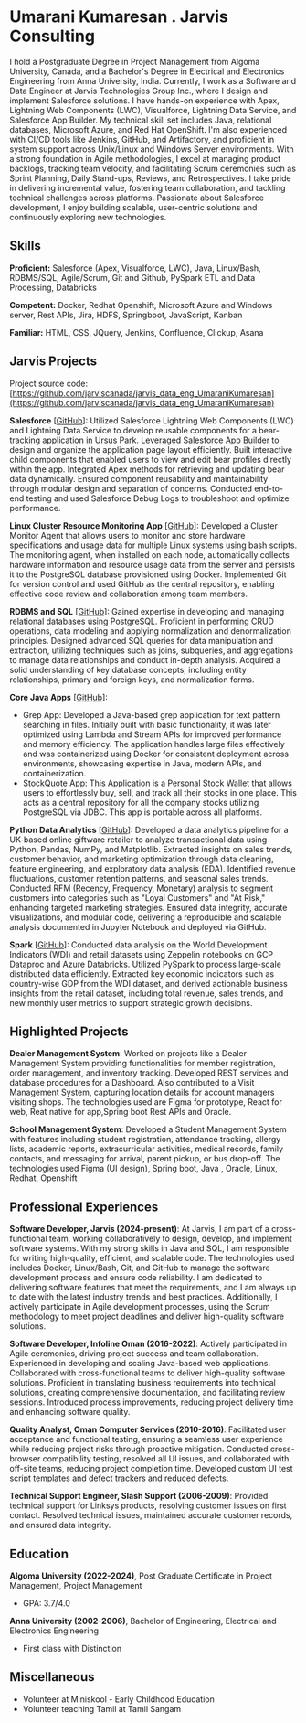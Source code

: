 # Umarani Kumaresan . Jarvis Consulting

I hold a Postgraduate Degree in Project Management from Algoma University, Canada, and a Bachelor's Degree in Electrical and Electronics Engineering from Anna University, India. Currently, I work as a Software and Data Engineer at Jarvis Technologies Group Inc., where I design and implement Salesforce solutions. I have hands-on experience with Apex, Lightning Web Components (LWC), Visualforce, Lightning Data Service, and Salesforce App Builder. My technical skill set includes Java, relational databases, Microsoft Azure, and Red Hat OpenShift. I'm also experienced with CI/CD tools like Jenkins, GitHub, and Artifactory, and proficient in system support across Unix/Linux and Windows Server environments. With a strong foundation in Agile methodologies, I excel at managing product backlogs, tracking team velocity, and facilitating Scrum ceremonies such as Sprint Planning, Daily Stand-ups, Reviews, and Retrospectives. I take pride in delivering incremental value, fostering team collaboration, and tackling technical challenges across platforms. Passionate about Salesforce development, I enjoy building scalable, user-centric solutions and continuously exploring new technologies.

## Skills

**Proficient:** Salesforce (Apex, Visualforce, LWC), Java, Linux/Bash, RDBMS/SQL, Agile/Scrum, Git and Github, PySpark ETL and Data Processing, Databricks

**Competent:** Docker, Redhat Openshift, Microsoft Azure and Windows server, Rest APIs, Jira, HDFS, Springboot, JavaScript, Kanban

**Familiar:** HTML, CSS, JQuery, Jenkins, Confluence, Clickup, Asana

## Jarvis Projects

Project source code: [https://github.com/jarviscanada/jarvis_data_eng_UmaraniKumaresan](https://github.com/jarviscanada/jarvis_data_eng_UmaraniKumaresan)


**Salesforce** [[GitHub](https://github.com/jarviscanada/jarvis_data_eng_UmaraniKumaresan/tree/master/salesforce)]: Utilized Salesforce Lightning Web Components (LWC) and Lightning Data Service to develop reusable components for a bear-tracking application in Ursus Park. Leveraged Salesforce App Builder to design and organize the application page layout efficiently. Built interactive child components that enabled users to view and edit bear profiles directly within the app. Integrated Apex methods for retrieving and updating bear data dynamically. Ensured component reusability and maintainability through modular design and separation of concerns. Conducted end-to-end testing and used Salesforce Debug Logs to troubleshoot and optimize performance.

**Linux Cluster Resource Monitoring App** [[GitHub](https://github.com/jarviscanada/jarvis_data_eng_UmaraniKumaresan/tree/master/linux_sql)]: Developed a Cluster Monitor Agent that allows users to monitor and store hardware specifications and usage data for multiple Linux systems using bash scripts. The monitoring agent, when installed on each node, automatically collects hardware information and resource usage data from the server and persists it to the PostgreSQL database provisioned using Docker. Implemented Git for version control and used GitHub as the central repository, enabling effective code review and collaboration among team members.

**RDBMS and SQL** [[GitHub](https://github.com/jarviscanada/jarvis_data_eng_UmaraniKumaresan/tree/master/sql)]: Gained expertise in developing and managing relational databases using PostgreSQL. Proficient in performing CRUD operations, data modeling and applying normalization and denormalization principles. Designed advanced SQL queries for data manipulation and extraction, utilizing techniques such as joins, subqueries, and aggregations to manage data relationships and conduct in-depth analysis. Acquired a solid understanding of key database concepts, including entity relationships, primary and foreign keys, and normalization forms.

**Core Java Apps** [[GitHub](https://github.com/jarviscanada/jarvis_data_eng_UmaraniKumaresan/tree/master/core_java)]:
      
  - Grep App: Developed a Java-based grep application for text pattern searching in files. Initially built with basic functionality, it was later optimized using Lambda and Stream APIs for improved performance and memory efficiency. The application handles large files effectively and was containerized using Docker for consistent deployment across environments, showcasing expertise in Java, modern APIs, and containerization.
  - StockQuote App: This Application is a Personal Stock Wallet that allows users to effortlessly buy, sell, and track all their stocks in one place. This acts as a central repository for all the company stocks utilizing PostgreSQL via JDBC. This app is portable across all platforms.

**Python Data Analytics** [[GitHub](https://github.com/jarviscanada/jarvis_data_eng_UmaraniKumaresan/tree/master/python_data_analytics)]: Developed a data analytics pipeline for a UK-based online giftware retailer to analyze transactional data using Python, Pandas, NumPy, and Matplotlib. Extracted insights on sales trends, customer behavior, and marketing optimization through data cleaning, feature engineering, and exploratory data analysis (EDA). Identified revenue fluctuations, customer retention patterns, and seasonal sales trends. Conducted RFM (Recency, Frequency, Monetary) analysis to segment customers into categories such as "Loyal Customers" and "At Risk," enhancing targeted marketing strategies. Ensured data integrity, accurate visualizations, and modular code, delivering a reproducible and scalable analysis documented in Jupyter Notebook and deployed via GitHub.

**Spark** [[GitHub](https://github.com/jarviscanada/jarvis_data_eng_UmaraniKumaresan/tree/master/spark)]: Conducted data analysis on the World Development Indicators (WDI) and retail datasets using Zeppelin notebooks on GCP Dataproc and Azure Databricks. Utilized PySpark to process large-scale distributed data efficiently. Extracted key economic indicators such as country-wise GDP from the WDI dataset, and derived actionable business insights from the retail dataset, including total revenue, sales trends, and new monthly user metrics to support strategic growth decisions.


## Highlighted Projects
**Dealer Management System**: Worked on projects like a Dealer Management System providing functionalities for member registration, order management, and inventory tracking. Developed REST services and database procedures for a Dashboard. Also contributed to a Visit Management System, capturing location details for account managers visiting shops. The technologies used are Figma for prototype, React for web, Reat native for app,Spring boot Rest APIs and Oracle.

**School Management System**: Developed a Student Management System with features including student registration, attendance tracking, allergy lists, academic reports, extracurricular activities, medical records, family contacts, and messaging for arrival, parent pickup, or bus drop-off. The technologies used Figma (UI design), Spring boot, Java , Oracle, Linux, Redhat,  Openshift


## Professional Experiences

**Software Developer, Jarvis (2024-present)**: At Jarvis, I am part of a cross-functional team, working collaboratively to design, develop, and implement software systems. With my strong skills in Java and SQL, I am responsible for writing high-quality, efficient, and scalable code. The technologies used includes Docker, Linux/Bash, Git, and GitHub to manage the software development process and ensure code reliability. I am dedicated to delivering software features that meet the requirements, and I am always up to date with the latest industry trends and best practices. Additionally, I actively participate in Agile development processes, using the Scrum methodology to meet project deadlines and deliver high-quality software solutions.

**Software Developer, Infoline Oman (2016-2022)**: Actively participated in Agile ceremonies, driving project success and team collaboration. Experienced in developing and scaling Java-based web applications. Collaborated with cross-functional teams to deliver high-quality software solutions. Proficient in translating business requirements into technical solutions, creating comprehensive documentation, and facilitating review sessions.  Introduced process improvements, reducing project delivery time and enhancing software quality.

**Quality Analyst, Oman Computer Services (2010-2016)**: Facilitated user acceptance and functional testing, ensuring a seamless user experience while reducing project risks through proactive mitigation. Conducted cross-browser compatibility testing, resolved all UI issues, and collaborated with off-site teams, reducing project completion time. Developed custom UI test script templates and defect trackers and reduced defects.

**Technical Support Engineer, Slash Support (2006-2009)**: Provided technical support for Linksys products, resolving customer issues on first contact. Resolved technical issues, maintained accurate customer records, and ensured data integrity.


## Education
**Algoma University (2022-2024)**, Post Graduate Certificate in Project Management, Project Management
- GPA: 3.7/4.0

**Anna University (2002-2006)**, Bachelor of Engineering, Electrical and Electronics Engineering
- First class with Distinction


## Miscellaneous
- Volunteer at Miniskool - Early Childhood Education
- Volunteer teaching Tamil at Tamil Sangam
